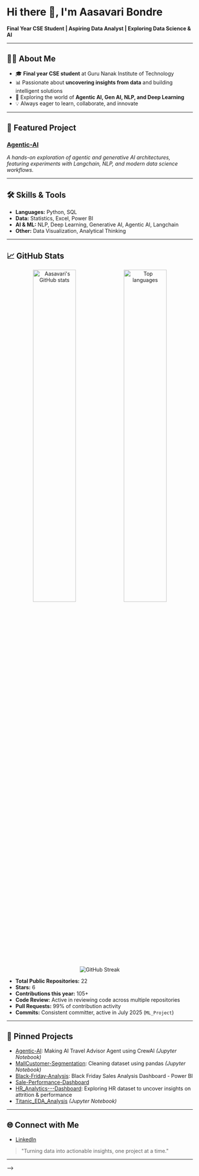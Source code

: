 # Hi there 👋, I'm Aasavari Bondre

**Final Year CSE Student | Aspiring Data Analyst | Exploring Data Science & AI**

---

## 👩‍💻 About Me

- 🎓 **Final year CSE student** at Guru Nanak Institute of Technology
- 📊 Passionate about **uncovering insights from data** and building intelligent solutions
- 🚀 Exploring the world of **Agentic AI, Gen AI, NLP, and Deep Learning**
- 💡 Always eager to learn, collaborate, and innovate

---

## 🚩 Featured Project

### [Agentic-AI](https://github.com/aasavaribondre18/Agentic-AI)
_A hands-on exploration of agentic and generative AI architectures, featuring experiments with Langchain, NLP, and modern data science workflows._

---

## 🛠️ Skills & Tools

- **Languages:** Python, SQL
- **Data:** Statistics, Excel, Power BI
- **AI & ML:** NLP, Deep Learning, Generative AI, Agentic AI, Langchain
- **Other:** Data Visualization, Analytical Thinking

---

## 📈 GitHub Stats

<p align="center">
  <img src="https://github-readme-stats.vercel.app/api?username=aasavaribondre18&show_icons=true&theme=radical" alt="Aasavari's GitHub stats" width="48%"/>
  <img src="https://github-readme-stats.vercel.app/api/top-langs/?username=aasavaribondre18&layout=compact&theme=radical" alt="Top languages" width="48%"/>
</p>
<p align="center">
  <img src="https://github-readme-streak-stats.herokuapp.com/?user=aasavaribondre18&theme=radical" alt="GitHub Streak"/>
</p>

- **Total Public Repositories:** 22
- **Stars:** 6
- **Contributions this year:** 105+  
- **Code Review:** Active in reviewing code across multiple repositories
- **Pull Requests:** 99% of contribution activity
- **Commits:** Consistent committer, active in July 2025 (`ML_Project`)

---

## 📌 Pinned Projects

- [Agentic-AI](https://github.com/aasavaribondre18/Agentic-AI): Making AI Travel Advisor Agent using CrewAI _(Jupyter Notebook)_
- [MallCustomer-Segmentation](https://github.com/aasavaribondre18/MallCustomer-Segmentation): Cleaning dataset using pandas _(Jupyter Notebook)_
- [Black-Friday-Analysis](https://github.com/aasavaribondre18/Black-Friday-Analysis): Black Friday Sales Analysis Dashboard - Power BI
- [Sale-Performance-Dashboard](https://github.com/aasavaribondre18/Sale-Performance-Dashboard)
- [HR_Analytics---Dashboard](https://github.com/aasavaribondre18/HR_Analytics---Dashboard): Exploring HR dataset to uncover insights on attrition & performance
- [Titanic_EDA_Analysis](https://github.com/aasavaribondre18/Titanic_EDA_Analysis) _(Jupyter Notebook)_

---

## 🌐 Connect with Me

- [LinkedIn](https://www.linkedin.com/in/aasavari-bondre-99755a25a)

> "Turning data into actionable insights, one project at a time."

---

-->
